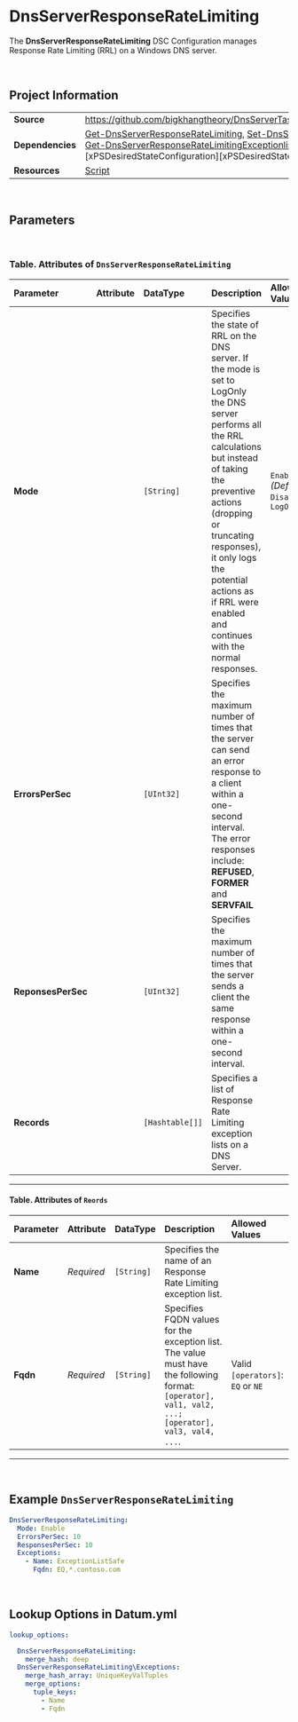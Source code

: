 # DnsServerResponseRateLimiting

The **DnsServerResponseRateLimiting** DSC Configuration manages Response Rate Limiting (RRL) on a Windows DNS server.

<br />

## Project Information

|                  |                                                                                                                                                                                                                                                                                                                                                                                                                                                                                                                    |
| ---------------- | ------------------------------------------------------------------------------------------------------------------------------------------------------------------------------------------------------------------------------------------------------------------------------------------------------------------------------------------------------------------------------------------------------------------------------------------------------------------------------------------------------------------ |
| **Source**       | https://github.com/bigkhangtheory/DnsServerTasks/tree/master/DnsServerTasks/DscResources/DnsServerResponseRateLimiting                                                                                                                                                                                                                                                                                                                                                                                             |
| **Dependencies** | [Get-DnsServerResponseRateLimiting][Get-DnsServerResponseRateLimiting], [Set-DnsServerResponseRateLimiting][Set-DnsServerResponseRateLimiting], [Add-DnsServerResponseRateLimitingExceptionlist][Add-DnsServerResponseRateLimitingExceptionlist], [Get-DnsServerResponseRateLimitingExceptionlist][Get-DnsServerResponseRateLimitingExceptionlist], [Set-DnsServerResponseRateLimitingExceptionlist][Set-DnsServerResponseRateLimitingExceptionlist], [xPSDesiredStateConfiguration][xPSDesiredStateConfiguration] |
| **Resources**    | [Script][Script]                                                                                                                                                                                                                                                                                                                                                                                                                                                                                                   |

<br />

## Parameters

<br />

### Table. Attributes of `DnsServerResponseRateLimiting`

| Parameter          | Attribute | DataType        | Description                                                                                                                                                                                                                                                                                                      | Allowed Values                             |
| :----------------- | :-------- | :-------------- | :--------------------------------------------------------------------------------------------------------------------------------------------------------------------------------------------------------------------------------------------------------------------------------------------------------------- | :----------------------------------------- |
| **Mode**           |           | `[String]`      | Specifies the state of RRL on the DNS server. If the mode is set to LogOnly the DNS server performs all the RRL calculations but instead of taking the preventive actions (dropping or truncating responses), it only logs the potential actions as if RRL were enabled and continues with the normal responses. | `Enable` *(Default)*, `Disable`, `LogOnly` |
| **ErrorsPerSec**   |           | `[UInt32]`      | Specifies the maximum number of times that the server can send an error response to a client within a one-second interval. The error responses include: **REFUSED**, **FORMER** and **SERVFAIL**                                                                                                                 |                                            |
| **ReponsesPerSec** |           | `[UInt32]`      | Specifies the maximum number of times that the server sends a client the same response within a one-second interval.                                                                                                                                                                                             |                                            |
| **Records**        |           | `[Hashtable[]]` | Specifies a list of Response Rate Limiting exception lists on a DNS Server.                                                                                                                                                                                                                                      |                                            |

---

#### Table. Attributes of `Reords`

| Parameter | Attribute  | DataType   | Description                                                                                                                                         | Allowed Values                    |
| :-------- | :--------- | :--------- | :-------------------------------------------------------------------------------------------------------------------------------------------------- | :-------------------------------- |
| **Name**  | *Required* | `[String]` | Specifies the name of an Response Rate Limiting exception list.                                                                                     |                                   |
| **Fqdn**  | *Required* | `[String]` | Specifies FQDN values for the exception list. The value must have the following format: `[operator], val1, val2, ...; [operator], val3, val4, ...`. | Valid `[operators]`: `EQ` or `NE` |

---

<br />

## Example `DnsServerResponseRateLimiting`

```yaml
DnsServerResponseRateLimiting:
  Mode: Enable
  ErrorsPerSec: 10
  ResponsesPerSec: 10
  Exceptions:
    - Name: ExceptionListSafe
      Fqdn: EQ,*.contoso.com

```

<br />

## Lookup Options in Datum.yml

```yaml
lookup_options:

  DnsServerResponseRateLimiting:
    merge_hash: deep
  DnsServerResponseRateLimiting\Exceptions:
    merge_hash_array: UniqueKeyValTuples
    merge_options:
      tuple_keys:
        - Name
        - Fqdn

```

<br />

[DnsServerDsc]: https://github.com/dsccommunity/DnsServerDsc
[PSDesiredStateConfiguration]: https://docs.microsoft.com/en-us/powershell/module/psdesiredstateconfiguration/about/about_classes_and_dsc?view=powershell-7.1
[DnsRecordA]: https://github.com/dsccommunity/DnsServerDsc/wiki/DnsRecordA
[DnsRecordAaaa]: https://github.com/dsccommunity/DnsServerDsc/wiki/DnsRecordAaaa
[DnsRecordAaaaScoped]: https://github.com/dsccommunity/DnsServerDsc/wiki/DnsRecordAaaaScoped
[DnsRecordAScoped]: https://github.com/dsccommunity/DnsServerDsc/wiki/DnsRecordAScoped
[DnsRecordBase]: https://github.com/dsccommunity/DnsServerDsc/wiki/DnsRecordBase
[DnsRecordCname]: https://github.com/dsccommunity/DnsServerDsc/wiki/DnsRecordCname
[DnsRecordCnameScoped]: https://github.com/dsccommunity/DnsServerDsc/wiki/DnsRecordCnameScoped
[DnsRecordMx]: https://github.com/dsccommunity/DnsServerDsc/wiki/DnsRecordMx
[DnsRecordMxScoped]: https://github.com/dsccommunity/DnsServerDsc/wiki/DnsRecordMxScoped
[DnsRecordNs]: https://github.com/dsccommunity/DnsServerDsc/wiki/DnsRecordNs
[DnsRecordNsScoped]: https://github.com/dsccommunity/DnsServerDsc/wiki/DnsRecordNsScoped
[DnsRecordPtr]: https://github.com/dsccommunity/DnsServerDsc/wiki/DnsRecordPtr
[DnsRecordSrv]: https://github.com/dsccommunity/DnsServerDsc/wiki/DnsRecordSrv
[DnsRecordSrvScoped]: https://github.com/dsccommunity/DnsServerDsc/wiki/DnsRecordSrvScoped
[DnsServerCache]: https://github.com/dsccommunity/DnsServerDsc/wiki/DnsServerCache
[DnsServerDsc]: https://github.com/dsccommunity/DnsServerDsc/wiki/DnsServerDsc
[DnsServerDsSetting]: https://github.com/dsccommunity/DnsServerDsc/wiki/DnsServerDsSetting
[DnsServerEDns]: https://github.com/dsccommunity/DnsServerDsc/wiki/DnsServerEDns
[DnsServerRecursion]: https://github.com/dsccommunity/DnsServerDsc/wiki/DnsServerRecursion
[DnsServerScavenging]: https://github.com/dsccommunity/DnsServerDsc/wiki/DnsServerScavenging
[DnsServerClientSubnet]: https://github.com/dsccommunity/DnsServerDsc/wiki/DnsServerClientSubnet
[DnsServerConditionalForwarder]: https://github.com/dsccommunity/DnsServerDsc/wiki/DnsServerConditionalForwarder
[DnsServerDiagnostics]: https://github.com/dsccommunity/DnsServerDsc/wiki/DnsServerDiagnostics
[DnsServerForwarder]: https://github.com/dsccommunity/DnsServerDsc/wiki/DnsServerForwarder
[DnsServerPrimaryZone]: https://github.com/dsccommunity/DnsServerDsc/wiki/DnsServerPrimaryZone
[DnsServerRootHint]: https://github.com/dsccommunity/DnsServerDsc/wiki/DnsServerRootHint
[DnsServerSecondaryZone]: https://github.com/dsccommunity/DnsServerDsc/wiki/DnsServerSecondaryZone
[DnsServerSetting]: https://github.com/dsccommunity/DnsServerDsc/wiki/DnsServerSetting
[DnsServerSettingLegacy]: https://github.com/dsccommunity/DnsServerDsc/wiki/DnsServerSettingLegacy
[DnsServerZoneAging]: https://github.com/dsccommunity/DnsServerDsc/wiki/DnsServerZoneAging
[DnsServerZoneScope]: https://github.com/dsccommunity/DnsServerDsc/wiki/DnsServerZoneScope
[DnsServerZoneTransfer]: https://github.com/dsccommunity/DnsServerDsc/wiki/DnsServerZoneTransfer
[Script]: https://github.com/dsccommunity/xPSDesiredStateConfiguration
[xWindowsFeature]: https://github.com/dsccommunity/xPSDesiredStateConfiguration

[Get-DnsServerResponseRateLimiting]: https://docs.microsoft.com/en-us/powershell/module/dnsserver/get-dnsserverresponseratelimiting?view=windowsserver2022-ps&viewFallbackFrom=win10-ps
[Set-DnsServerResponseRateLimiting]: https://docs.microsoft.com/en-us/powershell/module/dnsserver/set-dnsserverresponseratelimiting?view=windowsserver2022-ps&viewFallbackFrom=win10-ps
[Add-DnsServerResponseRateLimitingExceptionlist]: https://docs.microsoft.com/en-us/powershell/module/dnsserver/add-dnsserverresponseratelimitingexceptionlist?view=windowsserver2022-ps&viewFallbackFrom=win10-ps
[Get-DnsServerResponseRateLimitingExceptionlist]: https://docs.microsoft.com/en-us/powershell/module/dnsserver/get-dnsserverresponseratelimitingexceptionlist?view=windowsserver2022-ps&viewFallbackFrom=win10-ps
[Set-DnsServerResponseRateLimitingExceptionlist]: https://docs.microsoft.com/en-us/powershell/module/dnsserver/set-dnsserverresponseratelimitingexceptionlist?view=windowsserver2022-ps&viewFallbackFrom=win10-ps